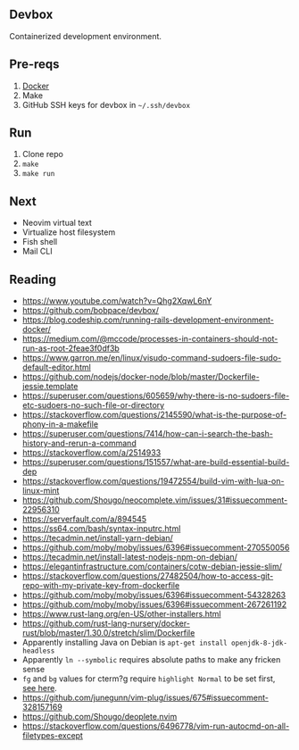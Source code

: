 ## Devbox

Containerized development environment.

## Pre-reqs

1. [Docker](https://docs.docker.com/install/)
1. Make
1. GitHub SSH keys for devbox in `~/.ssh/devbox`

## Run

1. Clone repo
1. `make`
1. `make run`

## Next

- Neovim virtual text
- Virtualize host filesystem
- Fish shell
- Mail CLI

## Reading

- https://www.youtube.com/watch?v=Qhg2XqwL6nY
- https://github.com/bobpace/devbox/
- https://blog.codeship.com/running-rails-development-environment-docker/
- https://medium.com/@mccode/processes-in-containers-should-not-run-as-root-2feae3f0df3b
- https://www.garron.me/en/linux/visudo-command-sudoers-file-sudo-default-editor.html
- https://github.com/nodejs/docker-node/blob/master/Dockerfile-jessie.template
- https://superuser.com/questions/605659/why-there-is-no-sudoers-file-etc-sudoers-no-such-file-or-directory
- https://stackoverflow.com/questions/2145590/what-is-the-purpose-of-phony-in-a-makefile
- https://superuser.com/questions/7414/how-can-i-search-the-bash-history-and-rerun-a-command
- https://stackoverflow.com/a/2514933
- https://superuser.com/questions/151557/what-are-build-essential-build-dep
- https://stackoverflow.com/questions/19472554/build-vim-with-lua-on-linux-mint
- https://github.com/Shougo/neocomplete.vim/issues/31#issuecomment-22956310
- https://serverfault.com/a/894545
- https://ss64.com/bash/syntax-inputrc.html
- https://tecadmin.net/install-yarn-debian/
- https://github.com/moby/moby/issues/6396#issuecomment-270550056
- https://tecadmin.net/install-latest-nodejs-npm-on-debian/
- https://elegantinfrastructure.com/containers/cotw-debian-jessie-slim/
- https://stackoverflow.com/questions/27482504/how-to-access-git-repo-with-my-private-key-from-dockerfile
- https://github.com/moby/moby/issues/6396#issuecomment-54328263
- https://github.com/moby/moby/issues/6396#issuecomment-267261192
- https://www.rust-lang.org/en-US/other-installers.html
- https://github.com/rust-lang-nursery/docker-rust/blob/master/1.30.0/stretch/slim/Dockerfile
- Apparently installing Java on Debian is `apt-get install openjdk-8-jdk-headless`
- Apparently `ln --symbolic` requires absolute paths to make any fricken sense
- `fg` and `bg` values for cterm?g require `highlight Normal` to be set first, [see here](https://github.com/neovim/neovim/pull/5319#discussion_r78295368).
- https://github.com/junegunn/vim-plug/issues/675#issuecomment-328157169
- https://github.com/Shougo/deoplete.nvim
- https://stackoverflow.com/questions/6496778/vim-run-autocmd-on-all-filetypes-except
